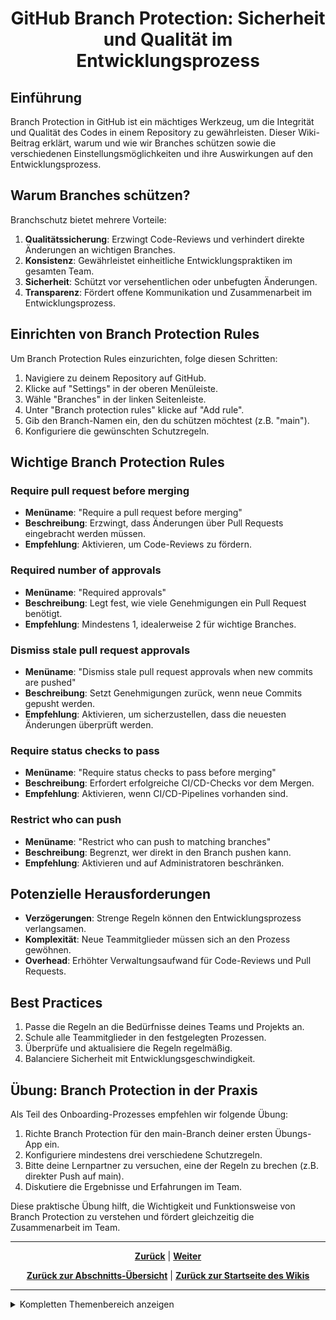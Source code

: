 # <p align="center">GitHub Branch Protection: Sicherheit und Qualität im Entwicklungsprozess</p>

## Einführung

Branch Protection in GitHub ist ein mächtiges Werkzeug, um die Integrität und Qualität des Codes in einem Repository zu gewährleisten. Dieser Wiki-Beitrag erklärt, warum und wie wir Branches schützen sowie die verschiedenen Einstellungsmöglichkeiten und ihre Auswirkungen auf den Entwicklungsprozess.

## Warum Branches schützen?

Branchschutz bietet mehrere Vorteile:

1. **Qualitätssicherung**: Erzwingt Code-Reviews und verhindert direkte Änderungen an wichtigen Branches.
2. **Konsistenz**: Gewährleistet einheitliche Entwicklungspraktiken im gesamten Team.
3. **Sicherheit**: Schützt vor versehentlichen oder unbefugten Änderungen.
4. **Transparenz**: Fördert offene Kommunikation und Zusammenarbeit im Entwicklungsprozess.

## Einrichten von Branch Protection Rules

Um Branch Protection Rules einzurichten, folge diesen Schritten:

1. Navigiere zu deinem Repository auf GitHub.
2. Klicke auf "Settings" in der oberen Menüleiste.
3. Wähle "Branches" in der linken Seitenleiste.
4. Unter "Branch protection rules" klicke auf "Add rule".
5. Gib den Branch-Namen ein, den du schützen möchtest (z.B. "main").
6. Konfiguriere die gewünschten Schutzregeln.

## Wichtige Branch Protection Rules

### Require pull request before merging
- **Menüname**: "Require a pull request before merging"
- **Beschreibung**: Erzwingt, dass Änderungen über Pull Requests eingebracht werden müssen.
- **Empfehlung**: Aktivieren, um Code-Reviews zu fördern.

### Required number of approvals
- **Menüname**: "Required approvals"
- **Beschreibung**: Legt fest, wie viele Genehmigungen ein Pull Request benötigt.
- **Empfehlung**: Mindestens 1, idealerweise 2 für wichtige Branches.

### Dismiss stale pull request approvals
- **Menüname**: "Dismiss stale pull request approvals when new commits are pushed"
- **Beschreibung**: Setzt Genehmigungen zurück, wenn neue Commits gepusht werden.
- **Empfehlung**: Aktivieren, um sicherzustellen, dass die neuesten Änderungen überprüft werden.

### Require status checks to pass
- **Menüname**: "Require status checks to pass before merging"
- **Beschreibung**: Erfordert erfolgreiche CI/CD-Checks vor dem Mergen.
- **Empfehlung**: Aktivieren, wenn CI/CD-Pipelines vorhanden sind.

### Restrict who can push
- **Menüname**: "Restrict who can push to matching branches"
- **Beschreibung**: Begrenzt, wer direkt in den Branch pushen kann.
- **Empfehlung**: Aktivieren und auf Administratoren beschränken.

## Potenzielle Herausforderungen

- **Verzögerungen**: Strenge Regeln können den Entwicklungsprozess verlangsamen.
- **Komplexität**: Neue Teammitglieder müssen sich an den Prozess gewöhnen.
- **Overhead**: Erhöhter Verwaltungsaufwand für Code-Reviews und Pull Requests.

## Best Practices

1. Passe die Regeln an die Bedürfnisse deines Teams und Projekts an.
2. Schule alle Teammitglieder in den festgelegten Prozessen.
3. Überprüfe und aktualisiere die Regeln regelmäßig.
4. Balanciere Sicherheit mit Entwicklungsgeschwindigkeit.

## Übung: Branch Protection in der Praxis

Als Teil des Onboarding-Prozesses empfehlen wir folgende Übung:

1. Richte Branch Protection für den main-Branch deiner ersten Übungs-App ein.
2. Konfiguriere mindestens drei verschiedene Schutzregeln.
3. Bitte deine Lernpartner zu versuchen, eine der Regeln zu brechen (z.B. direkter Push auf main).
4. Diskutiere die Ergebnisse und Erfahrungen im Team.

Diese praktische Übung hilft, die Wichtigkeit und Funktionsweise von Branch Protection zu verstehen und fördert gleichzeitig die Zusammenarbeit im Team.

---

<p align="center">
<a href="/docs/04-tools/01-github/02-branches/README.md"><strong>Zurück</strong></a> | 
<a href="/docs/04-tools/01-github/03-pull-requests/README.md"><strong>Weiter</strong></a>
</p>

<p align="center">
<a href="/docs/04-tools/01-github/02-branches/README.md/#dieses-kapitel-beinhaltet-folgende-abschnitte"><strong>Zurück zur Abschnitts-Übersicht</strong></a> | <a href="/docs/00-willkommen/README.md"><strong>Zurück zur Startseite des Wikis</strong></a>
</p>

---

<details>
<summary>Kompletten Themenbereich anzeigen</summary>
<br>

🟦 [**Du befindest dich im Themenbereich: Tools und Technologien**](/docs/04-tools/README.md)

---

📄 [zum Thema **Versionsverwaltung mit GitHub:**](/docs/04-tools/01-github/README.md) 

  &nbsp;&nbsp;🔹 [**Repository**](/docs/04-tools/01-github/01-repository/README.md) <br>
  &nbsp;&nbsp;🔹 [**Branches**](/docs/04-tools/01-github/02-branches/README.md) <br>
    &emsp;&emsp;◻️ [GitHub Branch Protection: Sicherheit und Qualität im Entwicklungsprozess](/docs/04-tools/01-github/02-branches/01-protection/README.md) <br>

  &nbsp;&nbsp;🔹 [**Pull Requests**](/docs/04-tools/01-github/03-pull-requests/README.md) <br>
    &emsp;&emsp;◻️ [Merge Konflikte](/docs/04-tools/01-github/03-pull-requests/01-merge-konflikte/README.md) <br>
    &emsp;&emsp;◻️ [Code Reviews](/docs/04-tools/01-github/03-pull-requests/02-code-review/README.md) <br>

  &nbsp;&nbsp;🔹 [**Issues**](/docs/04-tools/01-github/04-issues/README.md) <br>
    &emsp;&emsp;◻️ [Selbstständig Veränderungen innerhalb des Wikis vornehmen: ein kleiner Guide](/docs/04-tools/01-github/04-issues/01-wiki-guide/README.md) <br>
    &emsp;&emsp;◻️ [Labels](/docs/04-tools/01-github/04-issues/02-labels/README.md) <br>
    &emsp;&emsp;◻️ [Types](/docs/04-tools/01-github/04-issues/03-types/README.md) <br>
    &emsp;&emsp;◻️ [Assignees](/docs/04-tools/01-github/04-issues/04-assignees/README.md) <br>
    &emsp;&emsp;◻️ [Milestones](/docs/04-tools/01-github/04-issues/05-milestones/README.md) <br>
    &emsp;&emsp;◻️ [Projects](/docs/04-tools/01-github/04-issues/06-projects/README.md) <br>
      &emsp;&emsp;&emsp;▪ [Fokus: Zeitplanung und Meilensteine mit GitHub Projects](/docs/04-tools/01-github/04-issues/06-projects/01-zeitplanung/README.md) </br>
    &emsp;&emsp;◻️ [Discussions](/docs/04-tools/01-github/04-issues/07-discussions/README.md) <br>
    &emsp;&emsp;◻️ [Templates](/docs/04-tools/01-github/04-issues/08-templates/README.md) <br>

  &nbsp;&nbsp;🔹 [**Actions**](/docs/04-tools/01-github/05-actions/README.md) <br>
  &nbsp;&nbsp;🔹 [**GitHub-Notifications und Visual Studio Code**](/docs/04-tools/01-github/06-notifications/README.md) <br>
  &nbsp;&nbsp;🔹 [**Die GitHub-Suchfunktion effizient nutzen**](/docs/04-tools/01-github/07-suche/README.md) <br>
  &nbsp;&nbsp;🔹 [**Markdown**](/docs/04-tools/01-github/08-markdown/README.md) <br>

  &nbsp;&nbsp;🔹 [**Organisationen und Teams auf GitHub**](/docs/04-tools/01-github/09-organizations-teams/README.md) </br>
    &emsp;&emsp;◻️[**Schritt-für-Schritt-Anleitung zur NADOO-IT-Organisation und den Teams auf GitHub**](/docs/04-tools/01-github/09-organizations-teams/01-nadooit-guide/README.md) </br><br>

  &nbsp;&nbsp;🔹 [**GitHub Einführung (Video)**](/docs/04-tools/01-github/10-github-einfuehrung/README.md) </br>
#
📄 [zum Thema **Integrierte Entwicklungsumgebung (IDE) Visual Studio Code**](/docs/04-tools/02-vscode/README.md) <br>

  &nbsp;&nbsp;🔹 [Installation und Einrichtung](/docs/04-tools/02-vscode/01-installation/README.md) <br>
  &nbsp;&nbsp;🔹 [Plugins und Erweiterungen](/docs/04-tools/02-vscode/02-plugins/README.md) <br>
  &nbsp;&nbsp;🔹 [Workspaces (Arbeitsbereiche)](/docs/04-tools/02-vscode/03-workspaces/README.md) <br>
  &nbsp;&nbsp;🔹 [Editorfunktionen und IntelliSense](/docs/04-tools/02-vscode/04-editor/README.md) <br>
  &nbsp;&nbsp;🔹 [Terminal und Debugging](/docs/04-tools/02-vscode/05-debugging/README.md) <br>
#
📄 [zum Thema **Integrierte Entwicklungsumgebung (IDE) für Java: IntelliJ IDEA**](/docs/04-tools/03-intellij/README.md) <br>

  &nbsp;&nbsp;🔹 [IntelliJ IDEA — ein Überblick](/docs/04-tools/03-intellij/01-ueberblick/README.md) <br>
  &nbsp;&nbsp;🔹 [Installation und Einrichtung](/docs/04-tools/03-intellij/02-installation/README.md) <br>
#
  &nbsp;&nbsp;🔹 [Das Terminal — die Grundlagen](/docs/04-tools/04-terminal/README.md) <br>
#
📄 [zum Thema **Das NADOO-Launchpad — was es kann und wie es funktioniert**](/docs/04-tools/05-launchpad/README.md) <br>

  &nbsp;&nbsp;🔹 [**Das NADOO-Launchpad - ein grundlegender Überblick**](/docs/04-tools/05-launchpad/01-ueberblick/README.md) <br>
    &emsp;&emsp;◻️ [Installation [Windows]](/docs/04-tools/05-launchpad/01-ueberblick/01-windows/README.md) <br>
    &emsp;&emsp;◻️ [Installation [MAC]](/docs/04-tools/05-launchpad/01-ueberblick/02-mac/README.md) <br>

  &nbsp;&nbsp;🔹 [**Der Launchpad-Feature-Guide: Funktions- und Anwendungsweise aller Features und Komponenten**](/docs/04-tools/05-launchpad/02-features/README.md) <br>
    &emsp;&emsp;◻️ [[Feature-Guide] Menüleiste](/docs/04-tools/05-launchpad/02-features/01-menu/README.md) <br>
    &emsp;&emsp;◻️ [[Feature-Guide] Berechtigungen](/docs/04-tools/05-launchpad/02-features/02-berechtigungen/README.md) <br>
    &emsp;&emsp;◻️ [[Feature-Guide] Tokens](/docs/04-tools/05-launchpad/01-guide/03-tokens/README.md) <br>
    &emsp;&emsp;◻️ [[Feature-Guide] Erfassung der Arbeitszeiten](/docs/04-tools/05-launchpad/02-features/04-zeiterfassung/README.md) <br>
    &emsp;&emsp;◻️ [[Feature-Guide] Projektverwaltung](/docs/04-tools/05-launchpad/02-features/05-projektverwaltung/README.md) <br>
    &emsp;&emsp;◻️ [[Feature-Guide] Aktivitäten](/docs/04-tools/05-launchpad/02-features/06-aktivitaeten/README.md) <br>
    &emsp;&emsp;◻️ [[Feature-Guide] Wochenübersicht](/docs/04-tools/05-launchpad/02-features/07-wochenuebersicht/README.md) <br>
    &emsp;&emsp;◻️ [[Feature-Guide] Watchdog](/docs/04-tools/05-launchpad/02-features/08-watchdog/README.md) <br>
    &emsp;&emsp;◻️ [[Feature-Guide] Create Snippets](/docs/04-tools/05-launchpad/02-features/09-create_snippets/README.md) <br>
    &emsp;&emsp;◻️ [[Feature-Guide] Function Names](/docs/04-tools/05-launchpad/02-features/10-function_names/README.md) <br>
    &emsp;&emsp;◻️ [[Feature-Guide] Tokens versenden](/docs/04-tools/05-launchpad/02-features/11-t_bar_senden/README.md) <br>

  &nbsp;&nbsp;🔹 [**Video-Tutorials und Demonstrationen**](/docs/04-tools/05-launchpad/03-videos/README.md) <br>
#
📄 [zum Thema **Künstliche Intelligenz (KI)**](/docs/04-tools/06-ki/README.md) <br>

  &nbsp;&nbsp;🔹 [KI‐Nutzung: Ein umfassender Leitfaden](/docs/04-tools/06-ki/01-leitfaden/README.md) <br>
  &nbsp;&nbsp;🔹 [Large Language Model (LLM) und das Apple MLX (MacOS Silicon) Framework — ein Vergleich](/docs/04-tools/06-ki/02-llm-mlx/README.md) <br>
  &nbsp;&nbsp;🔹 [Nutzung der Gemini API – eine Anleitung](/docs/04-tools/06-ki/03-gemini/README.md) <br>

</details>